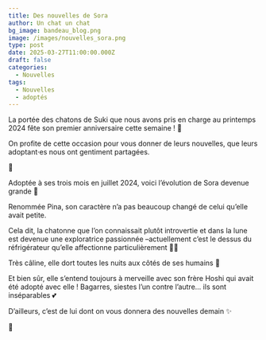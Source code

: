 ```yaml
---
title: Des nouvelles de Sora
author: Un chat un chat
bg_image: bandeau_blog.png
image: /images/nouvelles_sora.png
type: post
date: 2025-03-27T11:00:00.000Z
draft: false
categories:
  - Nouvelles
tags:
  - Nouvelles
  - adoptés
---
```


La portée des chatons de Suki que nous avons pris en charge au printemps 2024 fête son premier anniversaire cette semaine ! 🎂

On profite de cette occasion pour vous donner de leurs nouvelles, que leurs adoptant·es nous ont gentiment partagées.

💌 

Adoptée à ses trois mois en juillet 2024, voici l’évolution de Sora devenue grande 🥹

Renommée Pina, son caractère n’a pas beaucoup changé de celui qu’elle avait petite. 

Cela dit, la chatonne que l’on connaissait plutôt introvertie et dans la lune est devenue une exploratrice passionnée –actuellement c’est le dessus du réfrigérateur qu’elle affectionne particulièrement 🧗‍♀️

Très câline, elle dort toutes les nuits aux côtés de ses humains 🥰

Et bien sûr, elle s’entend toujours à merveille avec son frère Hoshi qui avait été adopté avec elle ! Bagarres, siestes l’un contre l’autre… ils sont inséparables 💕 

D’ailleurs, c’est de lui dont on vous donnera des nouvelles demain ✨

🐾
